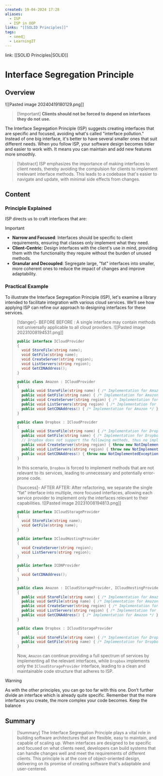 ```yaml
---
created: 19-04-2024 17:28
aliases:
  - ISP
  - ISP in OOP
links: "[[SOLID Principles]]"
tags:
  - seed🌱
  - LearningIT
---
```

link: [[SOLID Principles|SOLID]]

# Interface Segregation Principle

## Overview

![[Pasted image 20240419180129.png]]
> [!important] **Clients should not be forced to depend on interfaces they do not use.**

The Interface Segregation Principle (ISP) suggests creating interfaces that are specific and focused, avoiding what's called "interface pollution." Instead of one big interface, it's better to have several smaller ones that suit different needs. When you follow ISP, your software design becomes tidier and easier to work with. It means you can maintain and add new features more smoothly.

> [!abstract]
>  ISP emphasizes the importance of making interfaces to client needs, thereby avoiding the compulsion for clients to implement irrelevant interface methods. This leads to a codebase that's easier to navigate and update, with minimal side effects from changes.

## Content

### Principle Explained

ISP directs us to craft interfaces that are:

> [!important]
> 
> - **Narrow and Focused**: Interfaces should be specific to client requirements, ensuring that classes only implement what they need.
> - **Client-Centric**: Design interfaces with the client's use in mind, providing them with the functionality they require without the burden of unused methods.
> - **Granular and Decoupled**: Segregate large, "fat" interfaces into smaller, more coherent ones to reduce the impact of changes and improve adaptability.

### Practical Example

To illustrate the Interface Segregation Principle (ISP), let's examine a library intended to facilitate integration with various cloud services. We’ll see how applying ISP can refine our approach to designing interfaces for these services.

> [!danger]- BEFORE
> BEFORE : A single interface may contain methods not universally applicable to all cloud providers.
> ![[Pasted image 20231008194531.png]]
>``` csharp
>public interface ICloudProvider
>{
>   void StoreFile(string name);
>   void GetFile(string name);
>   void CreateServer(string region);
>   void ListServers(string region);
>   void GetCDNAddress();
>}
>
>public class Amazon : ICloudProvider
>{
>   public void StoreFile(string name) { /* Implementation for Amazon */ }
>   public void GetFile(string name) { /* Implementation for Amazon */ }
>   public void CreateServer(string region) { /* Implementation for Amazon */ }
>   public void ListServers(string region) { /* Implementation for Amazon */ }
>   public void GetCDNAddress() { /* Implementation for Amazon */ }
>}
>
>public class Dropbox : ICloudProvider
>{
>   public void StoreFile(string name) { /* Implementation for Dropbox */ }
>   public void GetFile(string name) { /* Implementation for Dropbox */ }
>   // Dropbox does not support the following methods, thus no implementation is provided
>   public void CreateServer(string region) { throw new NotImplementedException(); }
>   public void ListServers(string region) { throw new NotImplementedException(); }
>   public void GetCDNAddress() { throw new NotImplementedException(); }
>}
>```
> In this scenario, `Dropbox` is forced to implement methods that are not relevant to its services, leading to unnecessary and potentially error-prone code.

> [!success]-  AFTER
> AFTER: After refactoring, we separate the single "fat" interface into multiple, more focused interfaces, allowing each service provider to implement only the interfaces relevant to their capabilities.
> ![[Pasted image 20231008194813.png]]
>``` csharp
>public interface ICloudStorageProvider
>{
>   void StoreFile(string name);
>   void GetFile(string name);
>}
>
>public interface ICloudHostingProvider
>{
>   void CreateServer(string region);
>   void ListServers(string region);
>}
>
>public interface ICDNProvider
>{
>   void GetCDNAddress();
>}
>
>public class Amazon : ICloudStorageProvider, ICloudHostingProvider, ICDNProvider
>{
>   public void StoreFile(string name) { /* Implementation for Amazon */ }
>   public void GetFile(string name) { /* Implementation for Amazon */ }
>   public void CreateServer(string region) { /* Implementation for Amazon */ }
>   public void ListServers(string region) { /* Implementation for Amazon */ }
>   public void GetCDNAddress() { /* Implementation for Amazon */ }
>}
>
>public class Dropbox : ICloudStorageProvider
>{
>   public void StoreFile(string name) { /* Implementation for Dropbox */ }
>   public void GetFile(string name) { /* Implementation for Dropbox */ }
>}
>
>```
> Now, `Amazon` can continue providing a full spectrum of services by implementing all the relevant interfaces, while `Dropbox` implements only the `ICloudStorageProvider` interface, leading to a clean and maintainable code structure that adheres to ISP.


> [!warning] 
> As with the other principles, you can go too far with this one. Don’t further divide an interface which is already quite specific. Remember that the more interfaces you create, the more complex your code becomes. Keep the balance

## Summary

> [!summary] 
>The Interface Segregation Principle plays a vital role in building software architectures that are flexible, easy to maintain, and capable of scaling up. When interfaces are designed to be specific and focused on what clients need, developers can build systems that can handle changes well and meet the requirements of different clients. This principle is at the core of object-oriented design, delivering on its promise of creating software that's adaptable and user-centered.


